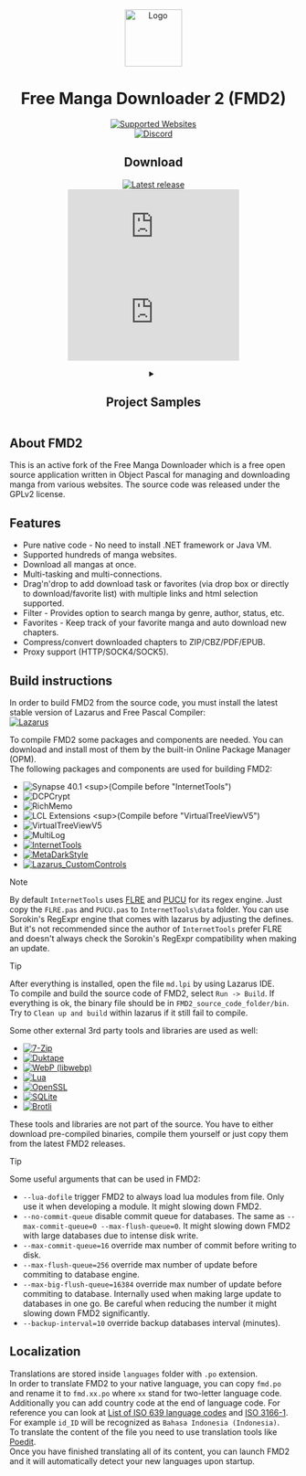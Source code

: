 <div align="center">
<img src="mangadownloader/md.ico" alt="Logo" style="width: 100px" />
<h1>Free Manga Downloader 2 (FMD2)</h1>

[![Supported Websites](https://img.shields.io/badge/Supported%20Websites-Blue?style=for-the-badge&color=purple)](https://github.com/dazedcat19/FMD2/blob/master/docs/SUPPORTED_WEBSITES.md)  
[![Discord](https://img.shields.io/badge/Discord-FMD-Blue?style=for-the-badge&color=blue&logo=discord&logoColor=white)](https://discord.gg/cXKKgw3)

## Download

[![Latest release](https://img.shields.io/github/release/dazedcat19/FMD2?style=for-the-badge)](https://github.com/dazedcat19/FMD2/releases/latest)  
[![Download latest release (Win32)](https://img.shields.io/github/downloads/dazedcat19/FMD2/latest/fmd_2.0.34.5_i386-win32.7z?style=for-the-badge&label=Win32)](https://github.com/dazedcat19/FMD2/releases/download/2.0.34.5/fmd_2.0.34.5_i386-win32.7z)
[![Download latest release (Win64)](https://img.shields.io/github/downloads/dazedcat19/FMD2/latest/fmd_2.0.34.5_x86_64-win64.7z?style=for-the-badge&label=Win64)](https://github.com/dazedcat19/FMD2/releases/download/2.0.34.5/fmd_2.0.34.5_x86_64-win64.7z)
</div>

<div align="center">
<details>
  <summary>
    <h2>Project Samples</h2>
  </summary>

![image](https://github.com/user-attachments/assets/21154bac-45af-421e-aa91-d702c694cde1)
![image](https://github.com/user-attachments/assets/48c2021b-b92a-4150-90b6-6dac7c305020)
![image](https://github.com/user-attachments/assets/001af028-5d25-48fe-a88c-5b03ab62982f)

</details>
</div>

## About FMD2

This is an active fork of the Free Manga Downloader which is a free open source application written in Object Pascal for managing and downloading manga from various websites. The source code was released under the GPLv2 license.

## Features

- Pure native code - No need to install .NET framework or Java VM.
- Supported hundreds of manga websites.
- Download all mangas at once.
- Multi-tasking and multi-connections.
- Drag'n'drop to add download task or favorites (via drop box or directly to download/favorite list) with multiple links and html selection supported.
- Filter - Provides option to search manga by genre, author, status, etc.
- Favorites - Keep track of your favorite manga and auto download new chapters.
- Compress/convert downloaded chapters to ZIP/CBZ/PDF/EPUB.
- Proxy support (HTTP/SOCK4/SOCK5).

## Build instructions

In order to build FMD2 from the source code, you must install the latest stable version of Lazarus and Free Pascal Compiler:  
[![Lazarus](https://img.shields.io/badge/Lazarus%20IDE-Blue?style=for-the-badge&color=blue)](https://sourceforge.net/projects/lazarus/files/Lazarus%20Windows%2064%20bits/)  

To compile FMD2 some packages and components are needed. You can download and install most of them by the built-in Online Package Manager (OPM).  
The following packages and components are used for building FMD2:  
- ![Synapse 40.1](https://img.shields.io/badge/Synapse%2040.1-OPM%20(40.1.0.0)-Blue?style=plastic&color=blue) <sup>(Compile before "InternetTools")</sup>  
- ![DCPCrypt](https://img.shields.io/badge/DCPCrypt-OPM%20(2.0.4.2)-Blue?style=plastic&color=blue)  
- ![RichMemo](https://img.shields.io/badge/RichMemo-OPM%20(1.0.0.0)-Blue?style=plastic&color=blue)  
- ![LCL Extensions](https://img.shields.io/badge/LCL%20Extensions-OPM%20(0.6.1.0)-Blue?style=plastic&color=blue) <sup>(Compile before "VirtualTreeViewV5")</sup>  
- ![VirtualTreeViewV5](https://img.shields.io/badge/VirtualTreeViewV5-OPM%20(5.5.3.1)-Blue?style=plastic&color=blue)  
- ![MultiLog](https://img.shields.io/badge/MultiLog-OPM%20(0.7.0.0)-Blue?style=plastic&color=blue)  
- [![InternetTools](https://img.shields.io/badge/InternetTools-GitHub-Blue?style=plastic&color=blue)](https://github.com/benibela/internettools)  
- [![MetaDarkStyle](https://img.shields.io/badge/MetaDarkStyle-GitHub-Blue?style=plastic&color=blue)](https://github.com/zamtmn/metadarkstyle)  
- [![Lazarus_CustomControls](https://img.shields.io/badge/Lazarus_CustomControls-GitHub-Blue?style=plastic&color=blue)](https://github.com/NhKPaNdA/Lazarus_CustomControls)

> [!NOTE]
> By default `InternetTools` uses [FLRE](https://github.com/BeRo1985/flre) and [PUCU](https://github.com/BeRo1985/PUCU) for its regex engine. Just copy the `FLRE.pas` and `PUCU.pas` to `InternetTools\data` folder. You can use Sorokin's RegExpr engine that comes with lazarus by adjusting the defines. But it's not recommended since the author of `InternetTools` prefer FLRE and doesn't always check the Sorokin's RegExpr compatibility when making an update.

> [!TIP]
> After everything is installed, open the file `md.lpi` by using Lazarus IDE.  
> To compile and build the source code of FMD2, select `Run -> Build`. If everything is ok, the binary file should be in `FMD2_source_code_folder/bin`.  
> Try to `Clean up and build` within lazarus if it still fail to compile.

Some other external 3rd party tools and libraries are used as well:  
- [![7-Zip](https://img.shields.io/badge/7--Zip%20(Standalone)-19.00-Blue?style=plastic&color=blue)](https://www.7-zip.org)  
- [![Duktape](https://img.shields.io/badge/Duktape-2.5.0-Blue?style=plastic&color=blue)](https://github.com/grijjy/DelphiDuktape)  
- [![WebP (libwebp)](https://img.shields.io/badge/WebP%20(libwebp)-1.1.0-Blue?style=plastic&color=blue)](https://github.com/webmproject/libwebp/)  
- [![Lua](https://img.shields.io/badge/Lua-5.4.2-Blue?style=plastic&color=blue)](http://www.lua.org/download)  
- [![OpenSSL](https://img.shields.io/badge/OpenSSL-3.5.1-Blue?style=plastic&color=blue)](https://www.openssl.org/)  
- [![SQLite](https://img.shields.io/badge/SQLite-3.46.0-Blue?style=plastic&color=blue)](https://www.sqlite.org/)  
- [![Brotli](https://img.shields.io/badge/Brotli-1.0.8-Blue?style=plastic&color=blue)](https://www.brotli.org/)  
  
These tools and libraries are not part of the source. You have to either download pre-compiled binaries, compile them yourself or just copy them from the latest FMD2 releases.

> [!TIP]
> Some useful arguments that can be used in FMD2:
- `--lua-dofile` trigger FMD2 to always load lua modules from file. Only use it when developing a module. It might slowing down FMD2.
- `--no-commit-queue` disable commit queue for databases. The same as `--max-commit-queue=0 --max-flush-queue=0`. It might slowing down FMD2 with large databases due to intense disk write.
- `--max-commit-queue=16` override max number of commit before writing to disk.
- `--max-flush-queue=256` override max number of update before commiting to database engine.
- `--max-big-flush-queue=16384` override max number of update before commiting to database. Internally used when making large update to databases in one go. Be careful when reducing the number it might slowing down FMD2 significantly.
- `--backup-interval=10` override backup databases interval (minutes).
  
## Localization

Translations are stored inside `languages` folder with `.po` extension.  
In order to translate FMD2 to your native language, you can copy `fmd.po` and rename it to `fmd.xx.po` where `xx` stand for two-letter language code.  
Additionally you can add country code at the end of language code. For reference you can look at [List of ISO 639 language codes](https://en.wikipedia.org/wiki/List_of_ISO_639_language_codes) and [ISO 3166-1](https://en.wikipedia.org/wiki/ISO_3166-1). For example `id_ID` will be recognized as `Bahasa Indonesia (Indonesia)`.  
To translate the content of the file you need to use translation tools like [Poedit](https://poedit.net).  
Once you have finished translating all of its content, you can launch FMD2 and it will automatically detect your new languages upon startup.
